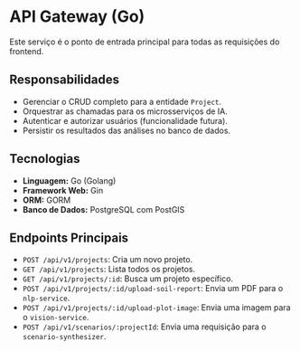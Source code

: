 # API Gateway (Go)

Este serviço é o ponto de entrada principal para todas as requisições do frontend.

## Responsabilidades

-   Gerenciar o CRUD completo para a entidade `Project`.
-   Orquestrar as chamadas para os microsserviços de IA.
-   Autenticar e autorizar usuários (funcionalidade futura).
-   Persistir os resultados das análises no banco de dados.

## Tecnologias

-   **Linguagem:** Go (Golang)
-   **Framework Web:** Gin
-   **ORM:** GORM
-   **Banco de Dados:** PostgreSQL com PostGIS

## Endpoints Principais

-   `POST /api/v1/projects`: Cria um novo projeto.
-   `GET /api/v1/projects`: Lista todos os projetos.
-   `GET /api/v1/projects/:id`: Busca um projeto específico.
-   `POST /api/v1/projects/:id/upload-soil-report`: Envia um PDF para o `nlp-service`.
-   `POST /api/v1/projects/:id/upload-plot-image`: Envia uma imagem para o `vision-service`.
-   `POST /api/v1/scenarios/:projectId`: Envia uma requisição para o `scenario-synthesizer`.
